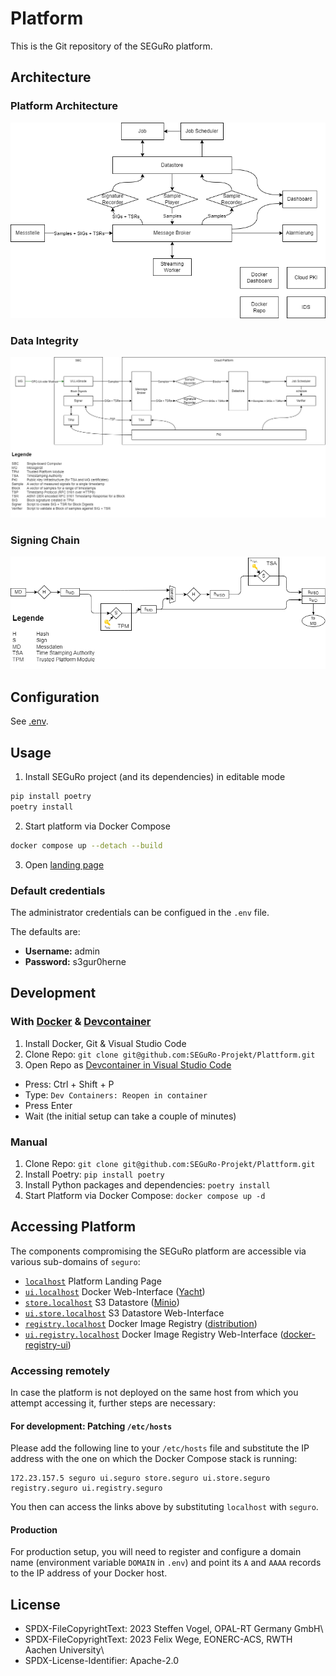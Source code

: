 # Platform

This is the Git repository of the SEGuRo platform.

## Architecture

### Platform Architecture

![overview](./docs/platform_architecture.png)

### Data Integrity

![data_integrity](./docs/data_integrity.png)

### Signing Chain

![data_signing](./docs/data_signing.png)

## Configuration

See [.env](./.env).

## Usage

1. Install SEGuRo project (and its dependencies) in editable mode
```bash
pip install poetry
poetry install
```
2. Start platform via Docker Compose
```bash
docker compose up --detach --build
```

3. Open [landing page](https://localhost)

### Default credentials

The administrator credentials can be configued in the `.env` file.

The defaults are:

- **Username:** admin
- **Password:** s3gur0herne

## Development

### With [Docker](https://www.docker.com/) & [Devcontainer](https://containers.dev/)

1. Install Docker, Git & Visual Studio Code
2. Clone Repo: `git clone git@github.com:SEGuRo-Projekt/Plattform.git`
3. Open Repo as [Devcontainer in Visual Studio Code](https://code.visualstudio.com/docs/devcontainers/containers)
  - Press:  Ctrl + Shift + P
  - Type: `Dev Containers: Reopen in container`
  - Press Enter
  - Wait (the initial setup can take a couple of minutes)

### Manual

1. Clone Repo: `git clone git@github.com:SEGuRo-Projekt/Plattform.git`
2. Install Poetry: `pip install poetry`
3. Install Python packages and dependencies: `poetry install`
4. Start Platform via Docker Compose: `docker compose up -d`

## Accessing Platform

The components compromising the SEGuRo platform are accessible via various sub-domains of `seguro`:

- [`localhost`](https://seguro) Platform Landing Page
- [`ui.localhost`](https://ui.seguro) Docker Web-Interface ([Yacht](https://yacht.sh/))
- [`store.localhost`](https://store.seguro) S3 Datastore ([Minio](https://min.io/))
- [`ui.store.localhost`](https://ui.store.seguro) S3 Datastore Web-Interface
- [`registry.localhost`](https://registry.seguro) Docker Image Registry ([distribution](https://distribution.github.io/distribution/about/))
- [`ui.registry.localhost`](https://ui.registry.seguro) Docker Image Registry Web-Interface ([docker-registry-ui](https://github.com/Joxit/docker-registry-ui))

### Accessing remotely

In case the platform is not deployed on the same host from which you attempt accessing it, further steps are necessary:

#### For development: Patching `/etc/hosts`

Please add the following line to your `/etc/hosts` file and substitute the IP address with the one on which the Docker Compose stack is running:

```text
172.23.157.5 seguro ui.seguro store.seguro ui.store.seguro registry.seguro ui.registry.seguro
```

You then can access the links above by substituting `localhost` with `seguro`.

#### Production

For production setup, you will need to register and configure a domain name (environment variable `DOMAIN` in `.env`) and point its `A` and `AAAA` records to the IP address of your Docker host.

## License

- SPDX-FileCopyrightText: 2023 Steffen Vogel, OPAL-RT Germany GmbH\
- SPDX-FileCopyrightText: 2023 Felix Wege, EONERC-ACS, RWTH Aachen  University\
- SPDX-License-Identifier: Apache-2.0
